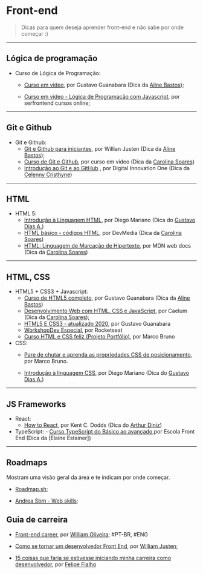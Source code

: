 # Front-end

> Dicas para quem deseja aprender front-end e não sabe por onde começar :)

---

## Lógica de programação

- Curso de Lógica de Programação:
    - [Curso em vídeo](https://www.youtube.com/playlist?list=PLHz_AreHm4dmSj0MHol_aoNYCSGFqvfXV), por Gustavo Guanabara (Dica da [Aline Bastos](https://www.twitter.com/alinebastos));

    - [Curso em vídeo - Lógica de Programação com Javascript](https://www.youtube.com/playlist?list=PL1dUY2RYa2RidB3B134ywckDyf-FOwbv7), por serfrontend cursos online;

---

## Git e Github

- Git e Github:
    - [Git e Github para iniciantes](https://www.udemy.com/course/git-e-github-para-iniciantes/), por Willian Justen (Dica da [Aline Bastos](https://www.twitter.com/alinebastos));
    - [Curso de Git e Github](https://www.cursoemvideo.com/course/curso-de-git-e-github/), por curso em video (Dica da [Carolina Soares](https://github.com/MariaCarolinass/))
    - [Introdução ao Git e ao GitHub](https://web.digitalinnovation.one/course/introducao-ao-git-e-ao-github/learning/75b9fe49-6ed4-4480-83a7-7e37fc356aa9/) , por Digital Innovation One (Dica da [Celenny Cristhyne](https://github.com/celenny))

---
## HTML

- HTML 5:
	- [Introdução à Linguagem HTML](https://www.udemy.com/share/101qTeAkQddFxVRns=/), por Diego Mariano (Dica do [Gustavo Dias A.](https://github.com/gfda))
	- [HTML básico - códigos HTML](https://www.devmedia.com.br/html-basico-codigos-html/16596), por DevMedia (Dica da [Carolina Soares](https://github.com/MariaCarolinass/))
	- [HTML: Linguagem de Marcação de Hipertexto](https://developer.mozilla.org/pt-BR/docs/Web/HTML), por MDN web docs (Dica da [Carolina Soares](https://github.com/MariaCarolinass/))

---

## HTML, CSS
- HTML5 + CSS3 + Javascript:
    - [Curso de HTML5 completo](https://www.youtube.com/playlist?list=PLHz_AreHm4dlAnJ_jJtV29RFxnPHDuk9o), por Gustavo Guanabara (Dica da [Aline Bastos](https://www.twitter.com/alinebastos))
    - [Desenvolvimento Web com HTML, CSS e JavaScript](https://www.caelum.com.br/apostila/apostila-html-css-javascript.pdf?fbclid=IwAR32oGKAOhdzllyoUHgJUPhBdeJjVgSdWYZmJjelDs8JH3t4MvepSvJhbJ4), por Caelum (Dica da [Carolina Soares](https://github.com/MariaCarolinass/));
    - [HTML5 E CSS3 - atualizado 2020](https://www.youtube.com/watch?v=Ejkb_YpuHWs&list=PLHz_AreHm4dkZ9-atkcmcBaMZdmLHft8n), por Gustavo Guanabara
    - [WorkshopDev Especial](https://www.youtube.com/watch?v=cprMYC8PCVY&list=PL85ITvJ7FLohGTWaE_p0J6B-TLmQbN4ka), por Rocketseat
    - [Curso HTML e CSS feliz (Projeto Portfólio)](https://www.youtube.com/playlist?list=PLirko8T4cEmzrH3jIJi7R7ufeqcpXYaLa), por Marco Bruno
- CSS:
    - [Pare de chutar e aprenda as propriedades CSS de posicionamento](https://www.youtube.com/playlist?list=PLirko8T4cEmx5eBb1-9j6T6Gl4aBtZ_5x), por Marco Bruno.

    - [Introdução à linguagem CSS](https://www.udemy.com/course/introducao-a-linguagem-css/), por Diego Mariano (Dica do [Gustavo Dias A.](https://github.com/gfda))


---
## JS Frameworks

- React:
	- [How to React](https://kentcdodds.com/blog/how-to-react), por Kent C. Dodds (Dica do [Arthur Diniz](https://arthurvdiniz.me))
- TypeScript:
        - [Curso TypeScript do Básico ao avançado](https://www.youtube.com/watch?v=Z0RlhHuw6hk&list=PL4iwH9RF8xHlxBrCZImFELtiew3TneihE),por Escola Front End (Dica da [Elaine Estainer])
---

## Roadmaps

Mostram uma visão geral da área e te indicam por onde começar.

- [Roadmap.sh](https://roadmap.sh/frontend);

- [Andrea Sbm - Web skills](https://andreasbm.github.io/web-skills/);


## Guia de carreira


- [Front-end career](https://frontend.guide/), por [William Oliveira](http://woliveiras.com.br/); #PT-BR, #ENG

- [Como se tornar um desenvolvedor Front End](https://willianjusten.com.br/como-se-tornar-um-desenvolvedor-front-end/), por [William Justen](https://willianjusten.com.br/);

- [15 coisas que faria se estivesse iniciando minha carreira como desenvolvedor](https://www.felipefialho.com/blog/15-coisas-que-faria-se-estivesse-iniciando-minha-carreira-como-desenvolvedor/), por [Felipe Fialho](https://github.com/felipefialho) 
